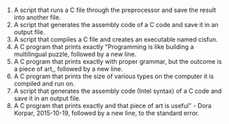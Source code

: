 1) A script that runs a C file through the preprocessor and save the result into another file.
2) A script that generates the assembly code of a C code and save it in an output file.
3) A script that compiles a C file and creates an executable named cisfun.
4) A C program that prints exactly "Programming is like building a multilingual puzzle, followed by a new line.
5) A C program that prints exactly with proper grammar, but the outcome is a piece of art,, followed by a new line.
6) A C program that prints the size of various types on the computer it is compiled and run on.
7) A script that generates the assembly code (Intel syntax) of a C code and save it in an output file.
8) A C program that prints exactly and that piece of art is useful" - Dora Korpar, 2015-10-19, followed by a new line, to the standard error.

